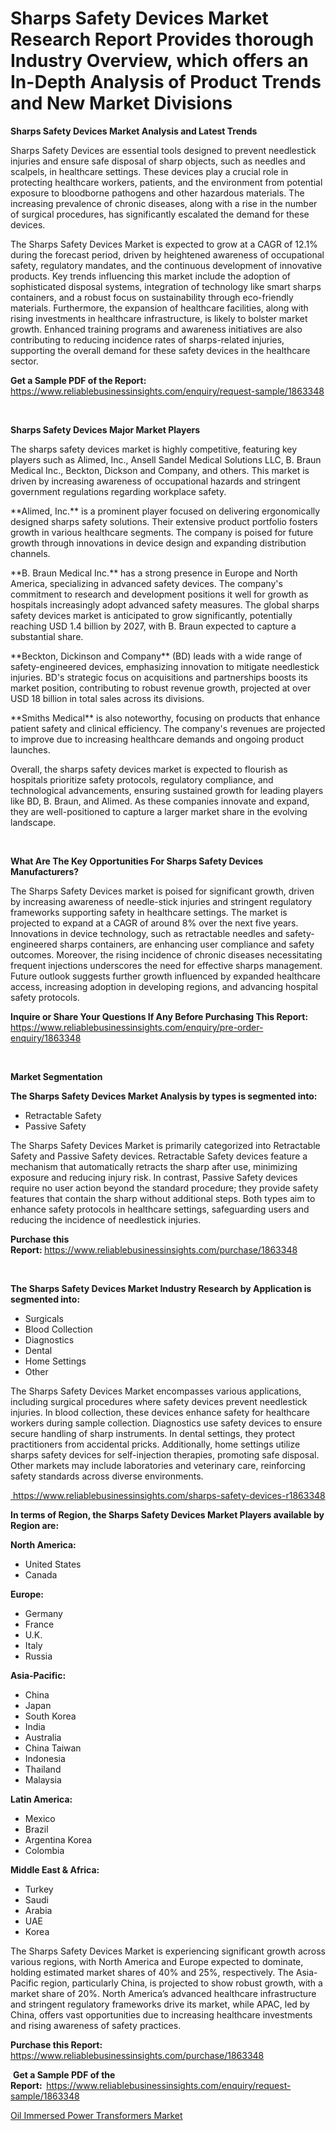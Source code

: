 <p><h1>Sharps Safety Devices Market Research Report Provides thorough Industry Overview, which offers an In-Depth Analysis of Product Trends and New Market Divisions</h1></p><p><strong>Sharps Safety Devices Market Analysis and Latest Trends</strong></p>
<p><p>Sharps Safety Devices are essential tools designed to prevent needlestick injuries and ensure safe disposal of sharp objects, such as needles and scalpels, in healthcare settings. These devices play a crucial role in protecting healthcare workers, patients, and the environment from potential exposure to bloodborne pathogens and other hazardous materials. The increasing prevalence of chronic diseases, along with a rise in the number of surgical procedures, has significantly escalated the demand for these devices.</p><p>The Sharps Safety Devices Market is expected to grow at a CAGR of 12.1% during the forecast period, driven by heightened awareness of occupational safety, regulatory mandates, and the continuous development of innovative products. Key trends influencing this market include the adoption of sophisticated disposal systems, integration of technology like smart sharps containers, and a robust focus on sustainability through eco-friendly materials. Furthermore, the expansion of healthcare facilities, along with rising investments in healthcare infrastructure, is likely to bolster market growth. Enhanced training programs and awareness initiatives are also contributing to reducing incidence rates of sharps-related injuries, supporting the overall demand for these safety devices in the healthcare sector.</p></p>
<p><strong>Get a Sample PDF of the Report:&nbsp;</strong> <a href="https://www.reliablebusinessinsights.com/enquiry/request-sample/1863348?utm_campaign=1996&utm_medium=2&utm_source=Github&utm_content=ia&utm_term=19022025&utm_id=sharps-safety-devices">https://www.reliablebusinessinsights.com/enquiry/request-sample/1863348</a></p>
<p>&nbsp;</p>
<p><strong>Sharps Safety Devices Major Market Players</strong></p>
<p><p>The sharps safety devices market is highly competitive, featuring key players such as Alimed, Inc., Ansell Sandel Medical Solutions LLC, B. Braun Medical Inc., Beckton, Dickson and Company, and others. This market is driven by increasing awareness of occupational hazards and stringent government regulations regarding workplace safety.</p><p>**Alimed, Inc.** is a prominent player focused on delivering ergonomically designed sharps safety solutions. Their extensive product portfolio fosters growth in various healthcare segments. The company is poised for future growth through innovations in device design and expanding distribution channels.</p><p>**B. Braun Medical Inc.** has a strong presence in Europe and North America, specializing in advanced safety devices. The company's commitment to research and development positions it well for growth as hospitals increasingly adopt advanced safety measures. The global sharps safety devices market is anticipated to grow significantly, potentially reaching USD 1.4 billion by 2027, with B. Braun expected to capture a substantial share.</p><p>**Beckton, Dickinson and Company** (BD) leads with a wide range of safety-engineered devices, emphasizing innovation to mitigate needlestick injuries. BD's strategic focus on acquisitions and partnerships boosts its market position, contributing to robust revenue growth, projected at over USD 18 billion in total sales across its divisions.</p><p>**Smiths Medical** is also noteworthy, focusing on products that enhance patient safety and clinical efficiency. The company's revenues are projected to improve due to increasing healthcare demands and ongoing product launches. </p><p>Overall, the sharps safety devices market is expected to flourish as hospitals prioritize safety protocols, regulatory compliance, and technological advancements, ensuring sustained growth for leading players like BD, B. Braun, and Alimed. As these companies innovate and expand, they are well-positioned to capture a larger market share in the evolving landscape.</p></p>
<p>&nbsp;</p>
<p><strong>What Are The Key Opportunities For Sharps Safety Devices Manufacturers?</strong></p>
<p><p>The Sharps Safety Devices market is poised for significant growth, driven by increasing awareness of needle-stick injuries and stringent regulatory frameworks supporting safety in healthcare settings. The market is projected to expand at a CAGR of around 8% over the next five years. Innovations in device technology, such as retractable needles and safety-engineered sharps containers, are enhancing user compliance and safety outcomes. Moreover, the rising incidence of chronic diseases necessitating frequent injections underscores the need for effective sharps management. Future outlook suggests further growth influenced by expanded healthcare access, increasing adoption in developing regions, and advancing hospital safety protocols.</p></p>
<p><strong>Inquire or Share Your Questions If Any Before Purchasing This Report:</strong> <a href="https://www.reliablebusinessinsights.com/enquiry/pre-order-enquiry/1863348?utm_campaign=1996&utm_medium=2&utm_source=Github&utm_content=ia&utm_term=19022025&utm_id=sharps-safety-devices">https://www.reliablebusinessinsights.com/enquiry/pre-order-enquiry/1863348</a></p>
<p>&nbsp;</p>
<p><strong>Market Segmentation</strong></p>
<p><strong>The Sharps Safety Devices Market Analysis by types is segmented into:</strong></p>
<p><ul><li>Retractable Safety</li><li>Passive Safety</li></ul></p>
<p><p>The Sharps Safety Devices Market is primarily categorized into Retractable Safety and Passive Safety devices. Retractable Safety devices feature a mechanism that automatically retracts the sharp after use, minimizing exposure and reducing injury risk. In contrast, Passive Safety devices require no user action beyond the standard procedure; they provide safety features that contain the sharp without additional steps. Both types aim to enhance safety protocols in healthcare settings, safeguarding users and reducing the incidence of needlestick injuries.</p></p>
<p><strong>Purchase this Report:&nbsp;</strong><a href="https://www.reliablebusinessinsights.com/purchase/1863348?utm_campaign=1996&utm_medium=2&utm_source=Github&utm_content=ia&utm_term=19022025&utm_id=sharps-safety-devices">https://www.reliablebusinessinsights.com/purchase/1863348</a></p>
<p>&nbsp;</p>
<p><strong>The Sharps Safety Devices Market Industry Research by Application is segmented into:</strong></p>
<p><ul><li>Surgicals</li><li>Blood Collection</li><li>Diagnostics</li><li>Dental</li><li>Home Settings</li><li>Other</li></ul></p>
<p><p>The Sharps Safety Devices Market encompasses various applications, including surgical procedures where safety devices prevent needlestick injuries. In blood collection, these devices enhance safety for healthcare workers during sample collection. Diagnostics use safety devices to ensure secure handling of sharp instruments. In dental settings, they protect practitioners from accidental pricks. Additionally, home settings utilize sharps safety devices for self-injection therapies, promoting safe disposal. Other markets may include laboratories and veterinary care, reinforcing safety standards across diverse environments.</p></p>
<p><a href="https://www.reliablebusinessinsights.com/sharps-safety-devices-r1863348?utm_campaign=1996&utm_medium=2&utm_source=Github&utm_content=ia&utm_term=19022025&utm_id=sharps-safety-devices">&nbsp;https://www.reliablebusinessinsights.com/sharps-safety-devices-r1863348</a></p>
<p><strong>In terms of Region, the Sharps Safety Devices Market Players available by Region are:</strong></p>
<p>
    <p> <strong> North America: </strong>
        <ul>
            <li>United States</li>
            <li>Canada</li>
        </ul>
        </p> 
    <p> <strong> Europe: </strong>
        <ul>
            <li>Germany</li>
            <li>France</li>
            <li>U.K.</li>
            <li>Italy</li>
            <li>Russia</li>
        </ul>
        </p> 
    <p> <strong> Asia-Pacific: </strong>
        <ul>
            <li>China</li>
            <li>Japan</li>
            <li>South Korea</li>
            <li>India</li>
            <li>Australia</li>
            <li>China Taiwan</li>
            <li>Indonesia</li>
            <li>Thailand</li>
            <li>Malaysia</li>
        </ul>
        </p> 
    <p> <strong> Latin America: </strong>
        <ul>
            <li>Mexico</li>
            <li>Brazil</li>
            <li>Argentina Korea</li>
            <li>Colombia</li>
        </ul>
        </p> 
    <p> <strong> Middle East & Africa: </strong>
        <ul>
            <li>Turkey</li>
            <li>Saudi</li>
            <li>Arabia</li>
            <li>UAE</li>
            <li>Korea</li>
        </ul>
    </p>
    </p>
<p><p>The Sharps Safety Devices Market is experiencing significant growth across various regions, with North America and Europe expected to dominate, holding estimated market shares of 40% and 25%, respectively. The Asia-Pacific region, particularly China, is projected to show robust growth, with a market share of 20%. North America’s advanced healthcare infrastructure and stringent regulatory frameworks drive its market, while APAC, led by China, offers vast opportunities due to increasing healthcare investments and rising awareness of safety practices.</p></p>
<p><strong>Purchase this Report: </strong><a href="https://www.reliablebusinessinsights.com/purchase/1863348?utm_campaign=1996&utm_medium=2&utm_source=Github&utm_content=ia&utm_term=19022025&utm_id=sharps-safety-devices">https://www.reliablebusinessinsights.com/purchase/1863348</a></p>
<p>&nbsp;<strong>Get a Sample PDF of the Report:&nbsp;&nbsp;</strong><a href="https://www.reliablebusinessinsights.com/enquiry/request-sample/1863348?utm_campaign=1996&utm_medium=2&utm_source=Github&utm_content=ia&utm_term=19022025&utm_id=sharps-safety-devices">https://www.reliablebusinessinsights.com/enquiry/request-sample/1863348</a></p>
<p><strong></strong></p>
<p><p><a href="https://github.com/rodinayygacklezi/Market-Research-Report-List-1/blob/main/oil-immersed-power-transformers-market.md?utm_campaign=1996&utm_medium=2&utm_source=Github&utm_content=ia&utm_term=19022025&utm_id=sharps-safety-devices">Oil Immersed Power Transformers Market</a></p></p>